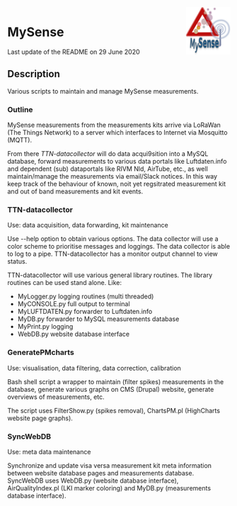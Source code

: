 <img src="../RPi/images/MySense-logo.png" align=right width=100>

# MySense
Last update of the README on 29 June 2020

## Description
Various scripts to maintain and manage MySense measurements.

### Outline
MySense measurements from the measurements kits arrive via LoRaWan (The Things Network) to a server which interfaces to Internet via Mosquitto (MQTT).

From there *TTN-datacollector* will do data acqui9sition into a MySQL database, forward measurements to various data portals like Luftdaten.info and dependent (sub) dataportals like RIVM Nld, AirTube, etc., as well maintain/manage the measurements via email/Slack notices.
In this way keep track of the behaviour of known, noit yet regsitrated measurement kit and out of band measurements and kit events.

### TTN-datacollector
Use: data acquisition, data forwarding, kit maintenance

Use --help option to obtain various options. The data collector will use a color scheme to prioritise messages and loggings. The data collector is able to log to a pipe.
TTN-datacollector has a monitor output channel to view status.

TTN-datacollector will use various general library routines. The library routines can be used stand alone.
Like:
- MyLogger.py logging routines (multi threaded)
- MyCONSOLE.py full output to terminal
- MyLUFTDATEN.py forwarder to Luftdaten.info
- MyDB.py forwarder to MySQL measurements database
- MyPrint.py  logging
- WebDB.py website database interface

### GeneratePMcharts
Use: visualisation, data filtering, data correction, calibration

Bash shell script a wrapper to maintain (filter spikes) measurements in the database, generate various graphs on CMS (Drupal) website, generate overviews of measurements, etc.

The script uses FilterShow.py (spikes removal), ChartsPM.pl (HighCharts website page graphs).

### SyncWebDB
Use: meta data maintenance

Synchronize and update visa versa measurement kit meta information between website database pages and measurements database.
SyncWebDB uses WebDB.py (website database interface), AirQualityIndex.pl (LKI marker coloring) and MyDB.py (measurements database interface).
